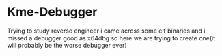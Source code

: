 # Kme-Debugger

Trying to study reverse engineer i came across some elf binaries and i missed a debugger good as x64dbg so here we are trying to create one(it will probably be the worse debugger ever)
